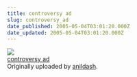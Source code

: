 ```yaml
---
title: controversy ad
slug: controversy_ad
date_published: 2005-05-04T03:01:20.000Z
date_updated: 2005-05-04T03:01:20.000Z
---
```


[![](http://photos7.flickr.com/12251972_4d27f38a45_m.jpg)](http://www.flickr.com/photos/anildash/12251972/ "photo sharing")  
[controversy ad](http://www.flickr.com/photos/anildash/12251972/)  
 Originally uploaded by [anildash](http://www.flickr.com/people/anildash/). 

